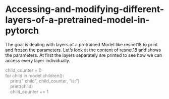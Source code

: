 # Accessing-and-modifying-different-layers-of-a-pretrained-model-in-pytorch

The goal is dealing with layers of a pretrained Model like resnet18 to print and frozen the parameters. Let’s look at the content of resnet18 and shows the parameters. At first the layers separately are printed to see how we can access every layer individually. 
<p style="color:gray;">
child_counter = 0<br>
for child in model.children():<br>
&nbsp&nbsp&nbsp print(" child", child_counter, "is:")<br>
&nbsp&nbsp&nbsp print(child)<br>
&nbsp&nbsp&nbsp child_counter += 1<br>

 </p>
